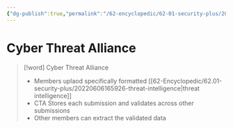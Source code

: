 ```yaml
---
{"dg-publish":true,"permalink":"/62-encyclopedic/62-01-security-plus/20220606171859-cyber-threat-alliance/","dgHomeLink":true,"dgPassFrontmatter":false}
---
```



# Cyber Threat Alliance

>[!word] Cyber Threat Alliance
> - Members uplaod specifically formatted [[62-Encyclopedic/62.01-security-plus/20220606165926-threat-intelligence|threat intelligence]] 
> - CTA Stores each submission and validates across other submissions 
> - Other members can extract the validated data 
